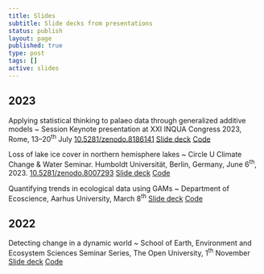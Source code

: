 ```yaml
---
title: Slides
subtitle: Slide decks from presentations
status: publish
layout: page
published: true
type: post
tags: []
active: slides
---
```


## 2023

Applying statistical thinking to palaeo data through generalized additive models
  ~ Session Keynote presentation at XXI INQUA Congress 2023, Rome, 13&ndash;20<sup>th</sup> July <a href="https://doi.org/10.5281/zenodo.8186141"><span class="label label-warning">10.5281/zenodo.8186141</span></a> <a href="https://bit.ly/inqua-talk-2023"><span class="label label-success">Slide deck</span></a> <a href="https://github.com/gavinsimpson/inqua23"><span class="label label-info">Code</span></a>

Loss of lake ice cover in northern hemisphere lakes
  ~ Circle U Climate Change & Water Seminar. Humboldt Universit&auml;t, Berlin, Germany, June 6<sup>th</sup>, 2023. <a href="https://doi.org/10.5281/zenodo.8007293"><span class="label label-warning">10.5281/zenodo.8007293</span></a> <a href="https://https://bit.ly/circle-u-2023"><span class="label label-success">Slide deck</span></a> <a href="https://github.com/gavinsimpson/circle-u-lake-ice-phenology"><span class="label label-info">Code</span></a>

Quantifying trends in ecological data using GAMs
  ~ Department of Ecoscience, Aarhus University, March 8<sup>th</sup> <a href="https://bit.ly/au-ecoscience-2023"><span class="label label-success">Slide deck</span></a> <a href="https://github.com/gavinsimpson/au-ecoscience-2023"><span class="label label-info">Code</span></a>

## 2022

Detecting change in a dynamic world
  ~ School of Earth, Environment and Ecosystem Sciences Seminar Series, The Open University, 1<sup>th</sup> November <a href="https://gavinsimpson.github.io/open-university-seminar-nov-2022/index.html"><span class="label label-success">Slide deck</span></a> <a href="https://github.com/gavinsimpson/open-university-seminar-nov-2022"><span class="label label-info">Code</span></a>
